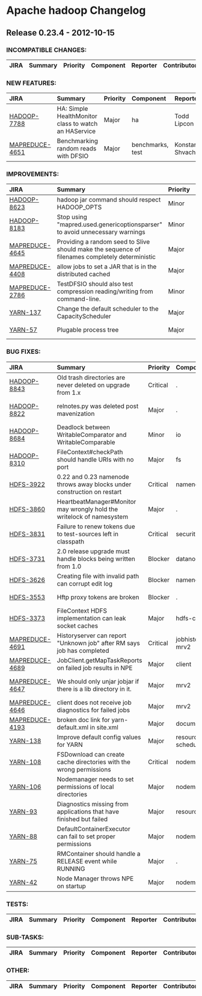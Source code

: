
<!---
# Licensed to the Apache Software Foundation (ASF) under one
# or more contributor license agreements.  See the NOTICE file
# distributed with this work for additional information
# regarding copyright ownership.  The ASF licenses this file
# to you under the Apache License, Version 2.0 (the
# "License"); you may not use this file except in compliance
# with the License.  You may obtain a copy of the License at
#
#     http://www.apache.org/licenses/LICENSE-2.0
#
# Unless required by applicable law or agreed to in writing, software
# distributed under the License is distributed on an "AS IS" BASIS,
# WITHOUT WARRANTIES OR CONDITIONS OF ANY KIND, either express or implied.
# See the License for the specific language governing permissions and
# limitations under the License.
-->
# Apache hadoop Changelog

## Release 0.23.4 - 2012-10-15

### INCOMPATIBLE CHANGES:

| JIRA | Summary | Priority | Component | Reporter | Contributor |
|:---- |:---- | :--- |:---- |:---- |:---- |


### NEW FEATURES:

| JIRA | Summary | Priority | Component | Reporter | Contributor |
|:---- |:---- | :--- |:---- |:---- |:---- |
| [HADOOP-7788](https://issues.apache.org/jira/browse/HADOOP-7788) | HA: Simple HealthMonitor class to watch an HAService |  Major | ha | Todd Lipcon | Todd Lipcon |
| [MAPREDUCE-4651](https://issues.apache.org/jira/browse/MAPREDUCE-4651) | Benchmarking random reads with DFSIO |  Major | benchmarks, test | Konstantin Shvachko | Konstantin Shvachko |


### IMPROVEMENTS:

| JIRA | Summary | Priority | Component | Reporter | Contributor |
|:---- |:---- | :--- |:---- |:---- |:---- |
| [HADOOP-8623](https://issues.apache.org/jira/browse/HADOOP-8623) | hadoop jar command should respect HADOOP\_OPTS |  Minor | scripts | Steven Willis | Steven Willis |
| [HADOOP-8183](https://issues.apache.org/jira/browse/HADOOP-8183) | Stop using "mapred.used.genericoptionsparser" to avoid unnecessary warnings |  Minor | util | Harsh J | Harsh J |
| [MAPREDUCE-4645](https://issues.apache.org/jira/browse/MAPREDUCE-4645) | Providing a random seed to Slive should make the sequence of filenames completely deterministic |  Major | performance, test | Ravi Prakash | Ravi Prakash |
| [MAPREDUCE-4408](https://issues.apache.org/jira/browse/MAPREDUCE-4408) | allow jobs to set a JAR that is in the distributed cached |  Major | mrv1, mrv2 | Alejandro Abdelnur | Robert Kanter |
| [MAPREDUCE-2786](https://issues.apache.org/jira/browse/MAPREDUCE-2786) | TestDFSIO should also test compression reading/writing from command-line. |  Minor | benchmarks | Plamen Jeliazkov | Plamen Jeliazkov |
| [YARN-137](https://issues.apache.org/jira/browse/YARN-137) | Change the default scheduler to the CapacityScheduler |  Major | scheduler | Siddharth Seth | Siddharth Seth |
| [YARN-57](https://issues.apache.org/jira/browse/YARN-57) | Plugable process tree |  Major | nodemanager | Radim Kolar | Radim Kolar |


### BUG FIXES:

| JIRA | Summary | Priority | Component | Reporter | Contributor |
|:---- |:---- | :--- |:---- |:---- |:---- |
| [HADOOP-8843](https://issues.apache.org/jira/browse/HADOOP-8843) | Old trash directories are never deleted on upgrade from 1.x |  Critical | . | Robert Joseph Evans | Jason Lowe |
| [HADOOP-8822](https://issues.apache.org/jira/browse/HADOOP-8822) | relnotes.py was deleted post mavenization |  Major | . | Robert Joseph Evans | Robert Joseph Evans |
| [HADOOP-8684](https://issues.apache.org/jira/browse/HADOOP-8684) | Deadlock between WritableComparator and WritableComparable |  Minor | io | Hiroshi Ikeda | Jing Zhao |
| [HADOOP-8310](https://issues.apache.org/jira/browse/HADOOP-8310) | FileContext#checkPath should handle URIs with no port |  Major | fs | Aaron T. Myers | Aaron T. Myers |
| [HDFS-3922](https://issues.apache.org/jira/browse/HDFS-3922) | 0.22 and 0.23 namenode throws away blocks under construction on restart |  Critical | namenode | Kihwal Lee | Kihwal Lee |
| [HDFS-3860](https://issues.apache.org/jira/browse/HDFS-3860) | HeartbeatManager#Monitor may wrongly hold the writelock of namesystem |  Major | . | Jing Zhao | Jing Zhao |
| [HDFS-3831](https://issues.apache.org/jira/browse/HDFS-3831) | Failure to renew tokens due to test-sources left in classpath |  Critical | security | Jason Lowe | Jason Lowe |
| [HDFS-3731](https://issues.apache.org/jira/browse/HDFS-3731) | 2.0 release upgrade must handle blocks being written from 1.0 |  Blocker | datanode | Suresh Srinivas | Kihwal Lee |
| [HDFS-3626](https://issues.apache.org/jira/browse/HDFS-3626) | Creating file with invalid path can corrupt edit log |  Blocker | namenode | Todd Lipcon | Todd Lipcon |
| [HDFS-3553](https://issues.apache.org/jira/browse/HDFS-3553) | Hftp proxy tokens are broken |  Blocker | . | Daryn Sharp | Daryn Sharp |
| [HDFS-3373](https://issues.apache.org/jira/browse/HDFS-3373) | FileContext HDFS implementation can leak socket caches |  Major | hdfs-client | Todd Lipcon | John George |
| [MAPREDUCE-4691](https://issues.apache.org/jira/browse/MAPREDUCE-4691) | Historyserver can report "Unknown job" after RM says job has completed |  Critical | jobhistoryserver, mrv2 | Jason Lowe | Robert Joseph Evans |
| [MAPREDUCE-4689](https://issues.apache.org/jira/browse/MAPREDUCE-4689) | JobClient.getMapTaskReports on failed job results in NPE |  Major | client | Jason Lowe | Jason Lowe |
| [MAPREDUCE-4647](https://issues.apache.org/jira/browse/MAPREDUCE-4647) | We should only unjar jobjar if there is a lib directory in it. |  Major | mrv2 | Robert Joseph Evans | Robert Joseph Evans |
| [MAPREDUCE-4646](https://issues.apache.org/jira/browse/MAPREDUCE-4646) | client does not receive job diagnostics for failed jobs |  Major | mrv2 | Jason Lowe | Jason Lowe |
| [MAPREDUCE-4193](https://issues.apache.org/jira/browse/MAPREDUCE-4193) | broken doc link for yarn-default.xml in site.xml |  Major | documentation | Patrick Hunt | Patrick Hunt |
| [YARN-138](https://issues.apache.org/jira/browse/YARN-138) | Improve default config values for YARN |  Major | resourcemanager, scheduler | Arun C Murthy | Harsh J |
| [YARN-108](https://issues.apache.org/jira/browse/YARN-108) | FSDownload can create cache directories with the wrong permissions |  Critical | nodemanager | Jason Lowe | Jason Lowe |
| [YARN-106](https://issues.apache.org/jira/browse/YARN-106) | Nodemanager needs to set permissions of local directories |  Major | nodemanager | Jason Lowe | Jason Lowe |
| [YARN-93](https://issues.apache.org/jira/browse/YARN-93) | Diagnostics missing from applications that have finished but failed |  Major | resourcemanager | Jason Lowe | Jason Lowe |
| [YARN-88](https://issues.apache.org/jira/browse/YARN-88) | DefaultContainerExecutor can fail to set proper permissions |  Major | nodemanager | Jason Lowe | Jason Lowe |
| [YARN-75](https://issues.apache.org/jira/browse/YARN-75) | RMContainer should handle a RELEASE event while RUNNING |  Major | . | Siddharth Seth | Siddharth Seth |
| [YARN-42](https://issues.apache.org/jira/browse/YARN-42) | Node Manager throws NPE on startup |  Major | nodemanager | Devaraj K | Devaraj K |


### TESTS:

| JIRA | Summary | Priority | Component | Reporter | Contributor |
|:---- |:---- | :--- |:---- |:---- |:---- |


### SUB-TASKS:

| JIRA | Summary | Priority | Component | Reporter | Contributor |
|:---- |:---- | :--- |:---- |:---- |:---- |


### OTHER:

| JIRA | Summary | Priority | Component | Reporter | Contributor |
|:---- |:---- | :--- |:---- |:---- |:---- |


